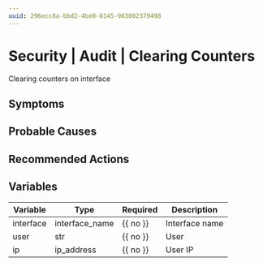 ```yaml
---
uuid: 296ecc8a-bbd2-4be0-8145-983002379498
---
```

# Security | Audit | Clearing Counters

Clearing counters on interface

## Symptoms

## Probable Causes

## Recommended Actions

## Variables

Variable | Type | Required | Description
--- | --- | --- | ---
interface | interface_name | {{ no }} | Interface name
user | str | {{ no }} | User
ip | ip_address | {{ no }} | User IP
